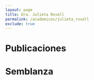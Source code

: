 ```yaml
---
layout: page
title: Dra. Julieta Rosell
permalink: /academicos/julieta_rosell
exclude: true
---
```


# Publicaciones

# Semblanza
